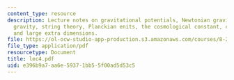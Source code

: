 ```yaml
---
content_type: resource
description: Lecture notes on gravitational potentials, Newtonian gravity, Einstein's
  gravity, string theory, Planckian enits, the cosmological constant, compactification,
  and large extra dimensions.
file: https://ol-ocw-studio-app-production.s3.amazonaws.com/courses/8-251-string-theory-for-undergraduates-spring-2007/e396b9a7aa6e59371bb55f00ad5d53c5_lec4.pdf
file_type: application/pdf
resourcetype: Document
title: lec4.pdf
uid: e396b9a7-aa6e-5937-1bb5-5f00ad5d53c5
---
```

